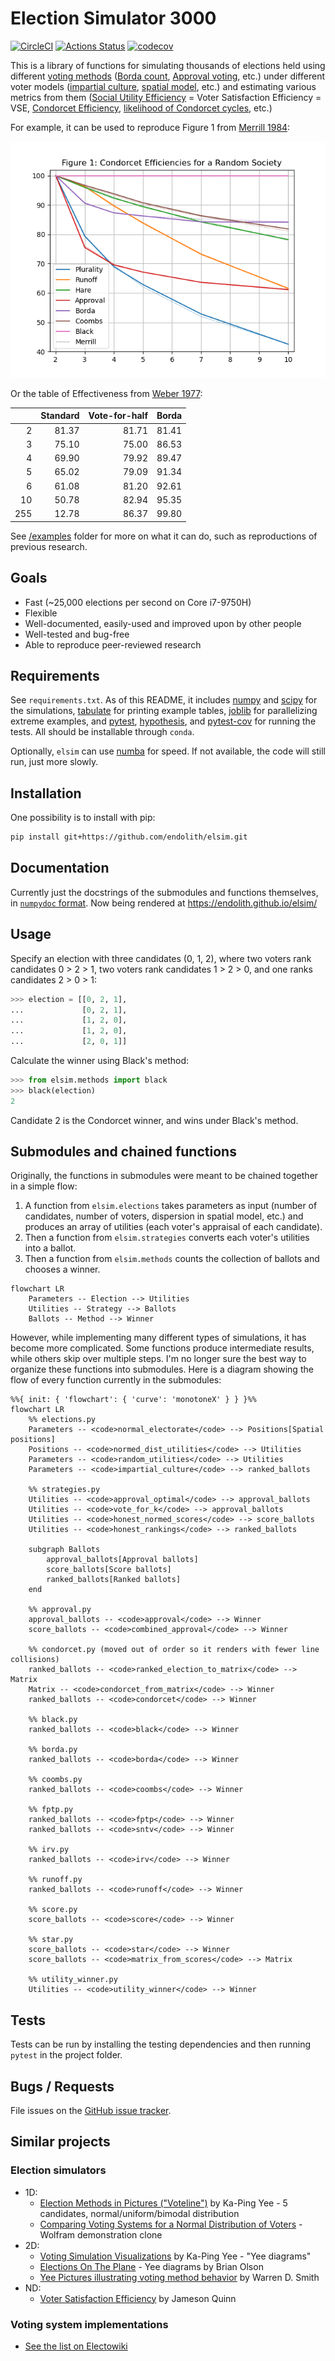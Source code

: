 # Election Simulator 3000

[![CircleCI](https://circleci.com/gh/endolith/elsim.svg?style=shield)](https://circleci.com/gh/endolith/elsim)
[![Actions Status](https://github.com/endolith/elsim/workflows/Python%20package/badge.svg)](https://github.com/endolith/elsim/actions)
[![codecov](https://codecov.io/gh/endolith/elsim/branch/master/graph/badge.svg?token=BZuePTP2dw)](https://codecov.io/gh/endolith/elsim)

This is a library of functions for simulating thousands of elections held using different [voting methods](https://en.wikipedia.org/wiki/Electoral_system) ([Borda count](https://en.wikipedia.org/wiki/Borda_count), [Approval voting](https://en.wikipedia.org/wiki/Approval_voting), etc.) under different voter models ([impartial culture](https://en.wikipedia.org/wiki/Impartial_culture), [spatial model](https://en.wikipedia.org/wiki/Spatial_model_of_voting), etc.) and estimating various metrics from them ([Social Utility Efficiency](https://en.wikipedia.org/wiki/Social_utility_efficiency) = Voter Satisfaction Efficiency = VSE, [Condorcet Efficiency](https://en.wikipedia.org/wiki/Condorcet_efficiency), [likelihood of Condorcet cycles](https://en.wikipedia.org/wiki/Condorcet_paradox#Likelihood_of_the_paradox), etc.)

For example, it can be used to reproduce Figure 1 from [Merrill 1984](https://www.jstor.org/stable/2110786):

![Graph of Condorcet Efficiencies for a Random Society for Plurality, Runoff, Hare, Approval, Borda, Coomsb, Black compared to Merrill's results](./examples/results/Merrill_1984_Figure_1._25_voters,_10000_elections.png)

Or the table of Effectiveness from [Weber 1977](https://elischolar.library.yale.edu/cowles-discussion-paper-series/732/):

|      | Standard | Vote-for-half | Borda |
| ---: | -------: | ------------: | ----: |
|    2 |    81.37 |         81.71 | 81.41 |
|    3 |    75.10 |         75.00 | 86.53 |
|    4 |    69.90 |         79.92 | 89.47 |
|    5 |    65.02 |         79.09 | 91.34 |
|    6 |    61.08 |         81.20 | 92.61 |
|   10 |    50.78 |         82.94 | 95.35 |
|  255 |    12.78 |         86.37 | 99.80 |

See [/examples](./examples) folder for more on what it can do, such as reproductions of previous research.

## Goals

- Fast (~25,000 elections per second on Core i7-9750H)
- Flexible
- Well-documented, easily-used and improved upon by other people
- Well-tested and bug-free
- Able to reproduce peer-reviewed research

## Requirements

See `requirements.txt`.  As of this README, it includes  [numpy](https://numpy.org/) and [scipy](https://www.scipy.org/) for the simulations, [tabulate](https://github.com/astanin/python-tabulate) for printing example tables, [joblib](https://joblib.readthedocs.io/en/latest/) for parallelizing extreme examples, and  [pytest](https://docs.pytest.org/en/latest/), [hypothesis](https://hypothesis.readthedocs.io/en/latest/), and [pytest-cov](https://github.com/pytest-dev/pytest-cov) for running the tests.  All should be installable through `conda`.

Optionally, `elsim` can use [numba](http://numba.pydata.org/) for speed.  If not available, the code will still run, just more slowly.

## Installation

One possibility is to install with pip:

```sh
pip install git+https://github.com/endolith/elsim.git
```

## Documentation

Currently just the docstrings of the submodules and functions themselves, in [`numpydoc` format](https://numpydoc.readthedocs.io/en/latest/format.html).  Now being rendered at https://endolith.github.io/elsim/

## Usage

Specify an election with three candidates (0, 1, 2), where two voters rank candidates 0 > 2 > 1, two voters rank candidates 1 > 2 > 0, and one ranks candidates 2 > 0 > 1:

```python
>>> election = [[0, 2, 1],
...             [0, 2, 1],
...             [1, 2, 0],
...             [1, 2, 0],
...             [2, 0, 1]]
```

Calculate the winner using Black's method:

```python
>>> from elsim.methods import black
>>> black(election)
2
```

Candidate 2 is the Condorcet winner, and wins under Black's method.

## Submodules and chained functions

Originally, the functions in submodules were meant to be chained together in a simple flow:

1. A function from `elsim.elections` takes parameters as input (number of candidates, number of voters, dispersion in spatial model, etc.) and produces an array of utilities (each voter's appraisal of each candidate).
2. Then a function from `elsim.strategies` converts each voter's utilities into a ballot.
3. Then a function from `elsim.methods` counts the collection of ballots and chooses a winner.

```mermaid
flowchart LR
    Parameters -- Election --> Utilities
    Utilities -- Strategy --> Ballots
    Ballots -- Method --> Winner
```

However, while implementing many different types of simulations, it has become more complicated.  Some functions produce intermediate results, while others skip over multiple steps.  I'm no longer sure the best way to organize these functions into submodules.  Here is a diagram showing the flow of every function currently in the submodules:

```mermaid
%%{ init: { 'flowchart': { 'curve': 'monotoneX' } } }%%
flowchart LR
    %% elections.py
    Parameters -- <code>normal_electorate</code> --> Positions[Spatial positions]
    Positions -- <code>normed_dist_utilities</code> --> Utilities
    Parameters -- <code>random_utilities</code> --> Utilities
    Parameters -- <code>impartial_culture</code> --> ranked_ballots

    %% strategies.py
    Utilities -- <code>approval_optimal</code> --> approval_ballots
    Utilities -- <code>vote_for_k</code> --> approval_ballots
    Utilities -- <code>honest_normed_scores</code> --> score_ballots
    Utilities -- <code>honest_rankings</code> --> ranked_ballots

    subgraph Ballots
        approval_ballots[Approval ballots]
        score_ballots[Score ballots]
        ranked_ballots[Ranked ballots]
    end

    %% approval.py
    approval_ballots -- <code>approval</code> --> Winner
    score_ballots -- <code>combined_approval</code> --> Winner

    %% condorcet.py (moved out of order so it renders with fewer line collisions)
    ranked_ballots -- <code>ranked_election_to_matrix</code> --> Matrix
    Matrix -- <code>condorcet_from_matrix</code> --> Winner
    ranked_ballots -- <code>condorcet</code> --> Winner

    %% black.py
    ranked_ballots -- <code>black</code> --> Winner

    %% borda.py
    ranked_ballots -- <code>borda</code> --> Winner

    %% coombs.py
    ranked_ballots -- <code>coombs</code> --> Winner

    %% fptp.py
    ranked_ballots -- <code>fptp</code> --> Winner
    ranked_ballots -- <code>sntv</code> --> Winner

    %% irv.py
    ranked_ballots -- <code>irv</code> --> Winner

    %% runoff.py
    ranked_ballots -- <code>runoff</code> --> Winner

    %% score.py
    score_ballots -- <code>score</code> --> Winner

    %% star.py
    score_ballots -- <code>star</code> --> Winner
    score_ballots -- <code>matrix_from_scores</code> --> Matrix

    %% utility_winner.py
    Utilities -- <code>utility_winner</code> --> Winner
```

## Tests

Tests can be run by installing the testing dependencies and then running `pytest` in the project folder.

## Bugs / Requests

File issues on the [GitHub issue tracker](https://github.com/endolith/elsim/issues).

## Similar projects

### Election simulators

- 1D:
  - [Election Methods in Pictures ("Voteline")](http://zesty.ca/voting/voteline/) by Ka-Ping Yee - 5 candidates, normal/uniform/bimodal distribution
  - [Comparing Voting Systems for a Normal Distribution of Voters](https://demonstrations.wolfram.com/ComparingVotingSystemsForANormalDistributionOfVoters/) - Wolfram demonstration clone
- 2D:
  - [Voting Simulation Visualizations](http://zesty.ca/voting/sim/) by Ka-Ping Yee - "Yee diagrams"
  - [Elections On The Plane](http://bolson.org/voting/sim_one_seat/www/spacegraph.html) - Yee diagrams by Brian Olson
  - [Yee Pictures illustrating voting method behavior](http://rangevoting.org/IEVS/Pictures.html) by Warren D. Smith
- ND:
  - [Voter Satisfaction Efficiency](https://github.com/electology/vse-sim) by Jameson Quinn

### Voting system implementations

- [See the list on Electowiki](https://electowiki.org/wiki/Voting_links#Election_calculators)
